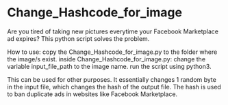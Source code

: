 # Change_Hashcode_for_image
Are you tired of taking new pictures everytime your Facebook Marketplace ad expires? This python script solves the problem.

How to use:
copy the Change_Hashcode_for_image.py to the folder where the image/s exist.
inside Change_Hashcode_for_image.py: change the variable input_file_path to the image name.
run the script using python3.

This can be used for other purposes. It essentially changes 1 random byte in the input file, which changes the hash of the output file. The hash is used to ban duplicate ads in websites like Facebook Marketplace.
